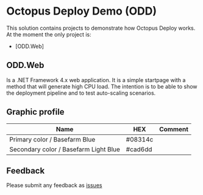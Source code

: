 # Octopus Deploy Demo (ODD)

This solution contains projects to demonstrate how Octopus Deploy works. At the moment the only project is:

* [ODD.Web]

## ODD.Web

Is a .NET Framework 4.x web application. It is a simple startpage with a method that will generate high CPU load. The intention is to be able to show the deployment pipeline 
and to test auto-scaling scenarios.

## Graphic profile

| Name | HEX | Comment |
| ---- | ---- | ---- |
| Primary color / Basefarm Blue | #08314c | |
| Secondary color / Basefarm Light Blue | #cad6dd | |

## Feedback

Please submit any feedback as [issues](https://github.com/yooakim/odd/issues/new) 


